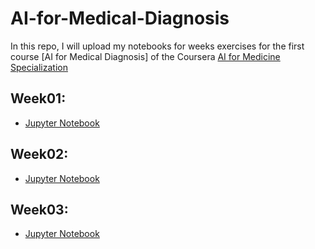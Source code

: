 # AI-for-Medical-Diagnosis

In this repo, I will upload my notebooks for weeks exercises for the first course [AI for Medical Diagnosis] of the Coursera [AI for Medicine Specialization](https://www.coursera.org/specializations/ai-for-medicine)

## Week01:
* [Jupyter Notebook](/Week01/C1M1_Assignment.ipynb)

## Week02:
* [Jupyter Notebook]()

## Week03:
* [Jupyter Notebook]()
